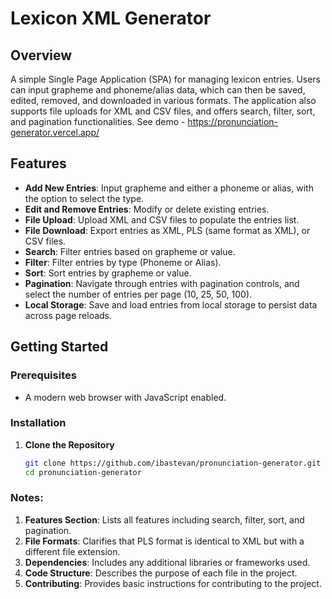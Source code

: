 # Lexicon XML Generator

## Overview
A simple Single Page Application (SPA) for managing lexicon entries. Users can input grapheme and phoneme/alias data, which can then be saved, edited, removed, and downloaded in various formats. The application also supports file uploads for XML and CSV files, and offers search, filter, sort, and pagination functionalities. See demo - https://pronunciation-generator.vercel.app/

## Features

- **Add New Entries**: Input grapheme and either a phoneme or alias, with the option to select the type.
- **Edit and Remove Entries**: Modify or delete existing entries.
- **File Upload**: Upload XML and CSV files to populate the entries list.
- **File Download**: Export entries as XML, PLS (same format as XML), or CSV files.
- **Search**: Filter entries based on grapheme or value.
- **Filter**: Filter entries by type (Phoneme or Alias).
- **Sort**: Sort entries by grapheme or value.
- **Pagination**: Navigate through entries with pagination controls, and select the number of entries per page (10, 25, 50, 100).
- **Local Storage**: Save and load entries from local storage to persist data across page reloads.

## Getting Started

### Prerequisites

- A modern web browser with JavaScript enabled.

### Installation

1. **Clone the Repository**

   ```bash
   git clone https://github.com/ibastevan/pronunciation-generator.git
   cd pronunciation-generator

### Notes:
1. **Features Section**: Lists all features including search, filter, sort, and pagination.
2. **File Formats**: Clarifies that PLS format is identical to XML but with a different file extension.
3. **Dependencies**: Includes any additional libraries or frameworks used.
4. **Code Structure**: Describes the purpose of each file in the project.
5. **Contributing**: Provides basic instructions for contributing to the project.
